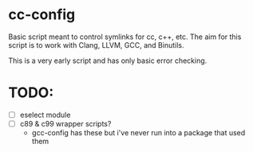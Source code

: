 # cc-config
Basic script meant to control symlinks for cc, c++, etc.
The aim for this script is to work with Clang, LLVM, GCC, and Binutils.

This is a very early script and has only basic error checking.

# TODO:
  - [ ] eselect module
  - [ ] c89 & c99 wrapper scripts?
    - gcc-config has these but i've never run into a package that used them
